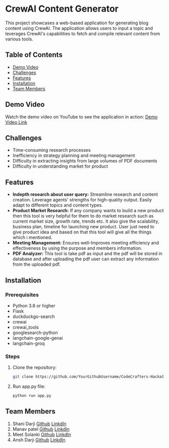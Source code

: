 # CrewAI Content Generator

This project showcases a web-based application for generating blog content using CrewAI. The application allows users to input a topic and leverages CrewAI's capabilities to fetch and compile relevant content from various tools.

## Table of Contents
- [Demo Video](#demo-video)
- [Challenges](#challenges)
- [Features](#features)
- [Installation](#installation)
- [Team Members](#team-members)

## Demo Video
Watch the demo video on YouTube to see the application in action: [Demo Video Link](https://www.youtube.com/watch?v=1ZZ6xTR25LY)

## Challenges
- Time-consuming research processes
- Inefficiency in strategy planning and meeting management
- Difficulty in extracting insights from large volumes of PDF documents
- Difficulty in understanding market for product

## Features
- **Indepth research about user query:**
  Streamline research and content creation.
  Leverage agents' strengths for high-quality output.
  Easily adapt to different topics and content types.
- **Product Market Research:**
  If any company wants to build a new product then this tool is very helpful for them to do market research such as current market size, growth rate, trends etc.
  It also give the scalability, business plan, timeline for launching new product.
  User just need to give product idea and based on that this tool will give all the things which i mentioned.
- **Meeting Management:**
  Ensures well-Improves meeting efficiency and effectiveness by using the purpose and members information.
- **PDF Analyzer:**
  This tool is take pdf as input and the pdf will be stored in database and after uploading the pdf user can extract any information from the uploaded pdf.

## Installation

### Prerequisites
- Python 3.8 or higher
- Flask
- duckduckgo-search
- crewai
- crewai_tools
- googlesearch-python
- langchain-google-genai
- langchain-groq

### Steps

1. Clone the repository:
   ```bash
   git clone https://github.com/YourGithubUsername/CodeCrafters-Hackathon.git
   ```
2. Run app.py file:
   ```bash
   python run app.py
   ```

## Team Members
1. Shani Darji [Github](https://github.com/Shani2708) [LinkdIn]( https://www.linkedin.com/in/shani-darji-59b2a8263)
2. Manav patel [Github](https://github.com/manavpatel571 ) [LinkdIn]( https://www.linkedin.com/in/manav-patel-571-aiml)
3. Meet Solanki [Github](https://github.com/MeetSolanki530 ) [LinkdIn](https://www.linkedin.com/in/meet-solanki-b96a78230/)
4. Ansh Darji [Github](https://github.com/AnshDarji12 ) [LinkdIn]( https://www.linkedin.com/in/ansh-darji-a64a93230/)



